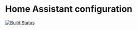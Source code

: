 # Home Assistant configuration

[![Build Status](https://travis-ci.org/peckham/homeassistant.svg?branch=master)](https://travis-ci.org/peckham/homeassistant)